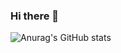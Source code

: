 ### Hi there 👋
![Anurag's GitHub stats](https://github-readme-stats.vercel.app/api?username=rlaxodud214&show_icons=true&theme=tokyonight&count_private=true)


<!--
프로그래머스 뱃지는 없나,,,
**rlaxodud214/rlaxodud214** is a ✨ _special_ ✨ repository because its `README.md` 
(this file) appears on your GitHub profile.

[![Solved.ac](http://mazassumnida.wtf/api/v2/generate_badge?boj=rlaxodud214)](https://solved.ac/rlaxodud214)

Here are some ideas to get you started:

- 🔭 I’m currently working on ...
- 🌱 I’m currently learning ...
- 👯 I’m looking to collaborate on ...
- 🤔 I’m looking for help with ...
- 💬 Ask me about ...
- 📫 How to reach me: ...
- 😄 Pronouns: ...
- ⚡ Fun fact: ...
-->

